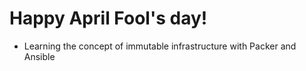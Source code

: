 # Happy April Fool's day!

* Learning the concept of immutable infrastructure with Packer and Ansible

